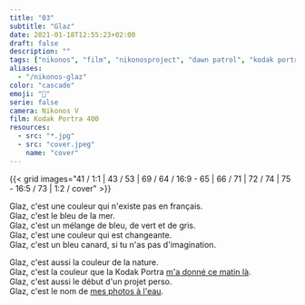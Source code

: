 ```yaml
---
title: "03"
subtitle: "Glaz"
date: 2021-01-18T12:55:23+02:00
draft: false
description: ""
tags: ["nikonos", "film", "nikonosproject", "dawn patrol", "kodak portra"]
aliases: 
  - "/nikonos-glaz"
color: "cascade"
emoji: "🌊"
serie: false
camera: Nikonos V
film: Kodak Portra 400
resources:
  - src: "*.jpg"
  - src: "cover.jpeg"
    name: "cover"
---
```


{{< grid images="41 / 1:1 | 43 / 53 | 69 / 64 / 16:9 - 65 | 66 / 71 | 72 / 74 | 75 - 16:5 / 73 | 1:2 / cover" >}}

Glaz, c'est une couleur qui n'existe pas en français.  
Glaz, c'est le bleu de la mer.  
Glaz, c'est un mélange de bleu, de vert et de gris.  
Glaz, c'est une couleur qui est changeante.  
Glaz, c'est un bleu canard, si tu n'as pas d'imagination.  

Glaz, c'est aussi la couleur de la nature.  
Glaz, c'est la couleur que la Kodak Portra [m'a donné ce matin là](/nikonos-v).  
Glaz, c'est aussi le début d'un projet perso.  
Glaz, c'est le nom de [mes photos à l'eau](/premier-janvier).
